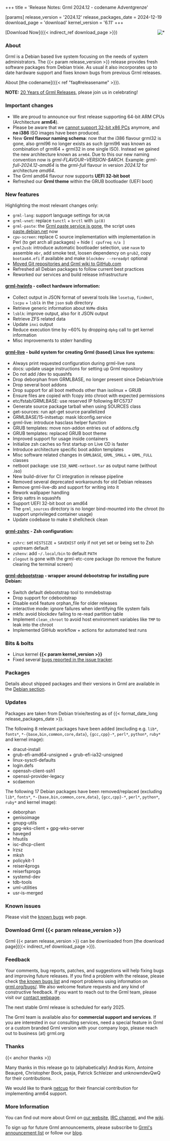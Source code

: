 +++
title = 'Release Notes: Grml 2024.12 - codename Adventgrenze'

[params]
release_version = '2024.12'
release_packages_date = 2024-12-19
download_page = 'download'
kernel_version = '6.11'
+++

<a href="/screenshots/"><img align="right" style="margin-left: 20px; border: 0" src="/screenshots/grml_2024.12.jpg" alt="*" /></a>

[Download Now]({{< indirect_ref download_page >}})

### About

Grml is a Debian based live system focusing on the needs of system administrators.
The {{< param release_version >}} release provides fresh software packages from Debian trixie.
As usual it also incorporates up to date hardware support and fixes known bugs from previous Grml releases.

About [the codename]({{< ref "faq#releasename" >}}).

**NOTE:** [20 Years of Grml Releases](https://blog.grml.org/archives/417-20-years-grml-releases.html), please join us in celebrating!

### Important changes

* We are proud to announce our first release supporting 64-bit ARM CPUs (Architecture **arm64**).
* Please be aware that we [cannot support 32-bit x86 PCs](https://blog.grml.org/archives/416-grml32-sunset.html) anymore, and **no i386** ISO images have been produced.
* New **Grml flavour naming schema**: now that the i386 flavour grml32 is gone, also grml96 no longer exists as such (grml96 was known as combination of grml64 + grml32 in one single ISO).
  Instead we gained the new architecture known as `arm64`.
  Due to this our new naming convention now is _grml-$FLAVOUR-$VERSION-$ARCH_.
  Example: _grml-full-2024.12-amd64_ is the _grml-full_ flavour in version _2024.12_ for architecture _amd64_.
* The Grml amd64 flavour now supports **UEFI 32-bit boot**
* Refreshed our **Grml theme** within the GRUB bootloader (UEFI boot)

### New features

Highlighting the most relevant changes only:

<!-- misc -->

* `grml-lang`: support language settings for `UK/GB`
* `grml-vnet`: replace `tunctl` + `brctl` with `ip(8)`
* `grml-paste`: the [Grml paste service is gone](https://blog.grml.org/archives/415-Infrastructure-overhaul-web-paste-blog.html), the script uses [paste.debian.net](https://paste.debian.net/) now
* `cpu-screen`: replace C source implementation with implementation in  Perl (to get arch all packages) + hide `[ cpufreq n/a ]`
* `grml2usb`: introduce automatic bootloader selection, use `nasm` to assemble `mbr`, add smoke test, loosen dependency on `grub2`, copy `bootaa64.efi` if available and make `blockdev --rereadpt` optional
* [Moved Git repositories and Grml wiki to GitHub.com](https://blog.grml.org/archives/414-Migrated-Git-and-Wiki-services.html)
* Refreshed all Debian packages to follow current best practices
* Reworked our services and build release infrastructure

#### [grml-hwinfo](/grml-hwinfo/) - collect hardware information:

* Collect output in JSON format of several tools like `losetup`, `findmnt`, `lscpu` + `lsblk` in the `json` sub directory
* Retrieve generic information about `NVMe` disks
* `lsblk`: improve output, also for it JSON output
* Retrieve ZFS related data
* Update `inxi` output
* Reduce execution time by ~60% by dropping `dpkg` call to get kernel information
* Misc improvements to stderr handling

#### [grml-live](/grml-live/) - build system for creating Grml (based) Linux live systems:

* Always print requested configuration during grml-live runs
* docs: update usage instructions for setting up Grml repository
* Do not add /dev to squashfs
* Drop deborphan from GRMLBASE, no longer present since Debian/trixie
* Drop several boot addons
* Drop support for all boot methods other than isolinux + GRUB
* Ensure files are copied with fcopy into chroot with expected permissions
* etc/fstab/GRMLBASE: use reserved IP following RFC5737
* Generate source package tarball when using SOURCES class
* get-sources: run apt-get source parallelized
* GRMLBASE/15-initsetup: mask ldconfig.service
* grml-live: introduce hasclass helper function
* GRUB templates: move non-addon entries out of addons.cfg
* GRUB templates: replaced GRUB boot theme
* Improved support for usage inside containers
* Initialize zsh caches so first startup on Live CD is faster
* Introduce architecture specific boot addon templates
* Misc software related changes in `GRMLBASE`, `GRML_SMALL` + `GRML_FULL` classes
* netboot package: use `ISO_NAME-netboot.tar` as output name (without .iso)
* New build-driver for CI integration in release pipeline
* Removed several deprecated workarounds for old Debian releases
* Remove grml-live-db and support for writing into it
* Rework wallpaper handling
* Strip xattrs in squashfs
* Support UEFI 32-bit boot on amd64
* The `grml_sources` directory is no longer bind-mounted into the chroot (to support unprivileged container usage)
* Update codebase to make it shellcheck clean

#### [grml-zshrc](/zsh/) - Zsh configuration:

* `zshrc`: set `HISTSIZE` + `SAVEHIST` only if not yet set or being set to Zsh upstream default
* `zshenv`: add `~/.local/bin` to default `PATH`
* `zlogout` is gone with the grml-etc-core package (to remove the feature clearing the terminal screen)

#### [grml-debootstrap](/grml-debootstrap/) - wrapper around debootstrap for installing pure Debian:

* Switch default debootstrap tool to mmdebstrap
* Drop support for cdebootstrap
* Disable ext4 feature orphan_file for older releases
* interactive mode: ignore failures when identifying file system fails
* mkfs: avoid blockdev failing to re-read partition table
* Implement `clean_chroot` to avoid host environment variables like `TMP` to leak into the chroot
* Implemented GitHub workflow + actions for automated test runs

### Bits & bolts

* Linux kernel **{{< param kernel_version >}}**
* Fixed several [bugs reported in the issue tracker](https://github.com/grml/grml/issues/).

### Packages

Details about shipped packages and their versions in Grml are available in the [Debian section](/files/#debian).

### Updates

Packages are taken from Debian trixie/testing as of {{< format_date_long release_packages_date >}}.

The following 8 relevant packages have been added (excluding e.g. `lib*`, `fonts*`, `*-{base,bin,common,core,data}`, `{gcc,cpp}-*`, `perl*`, `python*`, `ruby*` and kernel image):

* dracut-install
* grub-efi-amd64-unsigned + grub-efi-ia32-unsigned
* linux-sysctl-defaults
* login.defs
* openssh-client-ssh1
* openssl-provider-legacy
* scdaemon

The following 17 Debian packages have been removed/replaced (excluding `lib*`, `fonts*`, `*-{base,bin,common,core,data}`, `{gcc,cpp}-*`, `perl*`, `python*`, `ruby*` and kernel image):

* deborphan
* genisoimage
* gnupg-utils
* gpg-wks-client + gpg-wks-server
* haveged
* hfsutils
* isc-dhcp-client
* lrzsz
* mksh
* policykit-1
* reiser4progs
* reiserfsprogs
* systemd-dev
* tdb-tools
* uml-utilities
* usr-is-merged

### Known issues

Please visit the [known bugs](/bugs/known/) web page.

### Download Grml {{< param release_version >}}

Grml {{< param release_version >}} can be downloaded from [the download page]({{< indirect_ref download_page >}}).

### Feedback

Your comments, bug reports, patches, and suggestions will help fixing bugs and improving future releases.
If you find a problem with the release, please check [the known bugs list](/bugs/known/) and report problems using information on [grml.org/bugs/](/bugs/).
We also welcome feature requests and any kind of constructive feedback.
If you want to reach out to the Grml team, please visit our [contact webpage](/contact/).

The next stable Grml release is scheduled for early 2025.

The Grml team is available also for **commercial support and services**.
If you are interested in our consulting services, need a special feature in Grml or a custom branded Grml version with your company logo, please reach out to business (at) grml.org

### Thanks
{{< anchor thanks >}}

Many thanks in this release go to (alphabetically)
András Korn,
Antoine Beaupré,
Christopher Bock,
pasja,
Patrick Schleizer
and
unknowndevQwQ
for their contributions.

We would like to thank [netcup](https://www.netcup.com/) for their financial contribution for implementing arm64 support.

### More Information

You can find out more about Grml on [our website](/), [IRC channel](/contact/#irc), and the [wiki](https://github.com/grml/grml/wiki).

To sign up for future Grml announcements, please subscribe to [Grml's announcement list](http://ml.grml.org/mailman/listinfo/grml-announce) or follow our [blog](https://blog.grml.org/).
